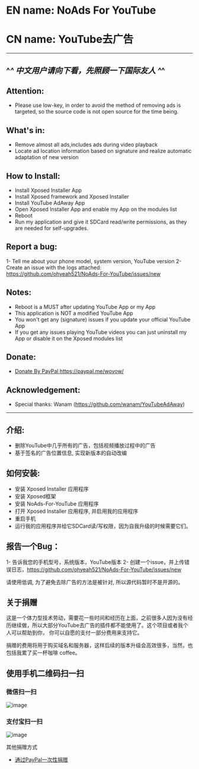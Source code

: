 # EN name: NoAds For YouTube
# CN name: YouTube去广告

---------------------------------------------------------------
  ^_^ 中文用户请向下看，先照顾一下国际友人 ^_^
---------------------------------------------------------------

## Attention:
- Please use low-key, in order to avoid the method of removing ads is targeted, so the source code is not open source for the time being.

## What's in:
- Remove almost all ads,includes ads during video playback
- Locate ad location information based on signature and realize automatic adaptation of new version

## How to Install:
- Install Xposed Installer App
- Install Xposed framework and Xposed Installer
- Install YouTube AdAway App
- Open Xposed Installer App and enable my App on the modules list
- Reboot
- Run my application and give it SDCard read/write permissions, as they are needed for self-upgrades.

## Report a bug:
1- Tell me about your phone model, system version, YouTube version
2- Create an issue with the logs attached: https://github.com/ohyeah521/NoAds-For-YouTube/issues/new

## Notes:
- Reboot is a MUST after updating YouTube App or my App
- This application is NOT a modified YouTube App
- You won't get any (signature) issues if you update your official YouTube App
- If you get any issues playing YouTube videos you can just uninstall my App or disable it on the Xposed modules list

## Donate:
  * [Donate By PayPal     https://paypal.me/wovow/ ](https://paypal.me/wovow/) 
  
## Acknowledgement:
- Special thanks: Wanam (https://github.com/wanam/YouTubeAdAway)

----------------------------------------------------------------------
## 介绍: 
- 删除YouTube中几乎所有的广告，包括视频播放过程中的广告
- 基于签名的广告位置信息, 实现新版本的自动改编

## 如何安装: 
- 安装 Xposed Installer 应用程序
- 安装 Xposed框架
- 安装 NoAds-For-YouTube 应用程序 
- 打开 Xposed Installer 应用程序, 并启用我的应用程序
- 重启手机
- 运行我的应用程序并给它SDCard读/写权限，因为自我升级的时候需要它们。

## 报告一个Bug：
1- 告诉我您的手机型号，系统版本，YouTube版本
2- 创建一个issue，并上传错误日志，https://github.com/ohyeah521/NoAds-For-YouTube/issues/new


请使用低调, 为了避免去除广告的方法是被针对, 所以源代码暂时不是开源的。

## 关于捐赠
这是一个体力型技术劳动，需要花一些时间和经历在上面，之前很多人因为没有经历继续做，所以大部分YouTube去广告的插件都不能使用了。这个项目或者我个人可以帮助到你， 你可以自愿的支付一部分费用来支持它。

捐赠的费用将用于购买域名和服务器，这样后续的版本升级会高效很多，当然，也包括我累了买一杯咖啡 coffee。


## 使用手机二维码扫一扫

### 微信扫一扫 
![image](https://github.com/ohyeah521/NoAds-For-YouTube/raw/master/images/wechat.jpg)

### 支付宝扫一扫
![image](https://github.com/ohyeah521/NoAds-For-YouTube/raw/master/images/alipay.jpg)

其他捐赠方式
  * [通过PayPal一次性捐赠](https://paypal.me/wovow/10)
